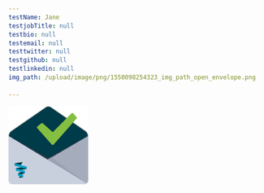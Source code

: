 ```yaml
---
testName: Jane
testjobTitle: null
testbio: null
testemail: null
testtwitter: null
testgithub: null
testlinkedin: null
img_path: /upload/image/png/1550098254323_img_path_open_envelope.png

---
```






<p><img src="https://raw.githubusercontent.com/tbrandle/template_blog/master/upload/open_envelope.png" alt="" width="157" height="154" /></p>





